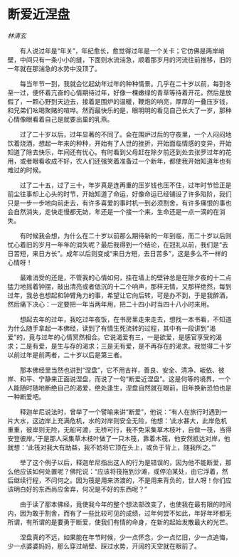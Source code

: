 # 断爱近涅盘

*林清玄*

　　有人说过年是“年关”，年纪愈长，愈觉得过年是一个关卡；它仿佛是两岸峭壁，中间只有一条小小的缝，下面则水流湍急，顺着那岁月的河流往前推移，旧的一年就在那湍急的水势中没顶了。

　　每当年节一到，我就会忆起幼年过年的种种情景。几乎在二十岁以前，每到冬至一过，便怀着亢奋的心情期待过年，好像一棵嫩绿的青草等待着开花，然后是放假了，一颗心野到天边去，接着是围炉的温暖，鞭炮的响亮，厚厚的一叠压岁钱，和兄弟们吆喝聚赌的喧哗。然而最快乐的是，眼明明的看见自己长大了一岁，那种心情像眼看着自己是就要出巢的乳燕。

　　过了二十岁以后，过年显著的不同了。会在围炉过后的守夜里，一个人闷闷地饮着烧酒，想起一年来的种种，开始有了人世的挫折，开始面临情感的变异，开始知道了除去快乐，年间还有忧心。有时看到父母赶在除夕前还到处去张罗过年的花用，或者眼看收成不好，农人们还强笑着准备过一个新年，都使我开始知道年也有难过的时候。

　　过了二十五，过了三十，年岁真是连再重的压岁钱也压不住，过年时节恰正是前尘往事却上心头的时节，开始知道了命运，好像命运已经铺设了许多陷阶，我们只是一步一步地向前走去，有许多喜爱的事时机一到必须割舍，有许多痛恨的事也会自然消失，走快走慢都无妨，年还是一个接一个来，生命还是一点一滴的在消失。

　　有时候我会想，为什么在二十岁以前那么期待新的一年到临，而二十岁以后则忧心着旧的岁月一年年的消失呢？最后我得到一个结论，在冠礼以前，我们是“去日苦短，来日方长”。成年以后则变成“来日方短，去日苦多”，这是多么不一样的心情呀！

　　最难消受的还是，不管我的心情如何，挂在墙上的壁钟总是在除夕夜的十二点猛力地摇着钟摆，敲出清亮或者低沉的十二个响声，那样无情，又那样绝然，每到过年，我总也想起和钟臂角力的事，希望让它向后转，可是办不到，于是我醉酒，然后痛下决心：一定要把一年当两年用，把二十四小时当四十八小时来用。

　　想起去年的过年，我吃过年夜饭，在书房里走来走去，想找一本书看，不知道为什么随手拿起一本佛经，读到了有情生死流转的过程，其中有一段讲到“渴爱”的，竟与过年的心情冥然相合。它说渴爱有三，一是欲爱，是感官享受的渴求；二是有爱，是生与存的渴求；三是无有爱，是不再存在的渴求。我觉得二十岁以前过年是前两者，二十岁以后是第三者。

　　那本佛经里当然也讲到“涅盘”，它不用吉祥，善良、安全、清净、皈依、彼岸、和平、宁静来正面说涅盘，而说了一句“断爱近涅盘”。这是何等的境界，一个人能随时随地断绝自己的渴爱，绝处逢生，涅盘自然就在眼前，旧年换新恐怕也是一种断爱吧。

　　释迦牟尼说法时，曾举了一个譬喻来讲“断爱”，他说：“有人在旅行时遇到一片大水，这边岸上充满危机，水的对岸则安全无险，他想：‘此水甚大，此岸危机重重，彼岸则无险，无船可渡，无桥可行，我不免采集草木枝叶，自做一筏，当得安登彼岸。’于是那人采集草木枝叶做了一只木筏，靠着木筏，他安然抵达对岸，他就想：‘此筏对我大有助益，我不妨将它顶在头上，或负于背上，随我所之。’”

　　举了这个例子以后，释迦牟尼指出这人的行为是错误的，因为他不能断爱，那么他应该如何处置呢？佛陀说：“应该将筏拖到沙滩，或停泊某处，由它浮着，然后继续行程，不问何之。因为筏是用来济渡的，不是用来背负的，世人呀！你们应该明白好的东西尚应舍弃，何况是不好的东西呢？”

　　由于读了那本佛经，竟使我今年的整个想法部改变了，也使我在最有限的时间内，因为敢于割舍，而有了一些比较可见的成绩，过年何尝不如此，年好年坏都无所谓，有所谓的是要勇于断爱，使我们有情的命身，在新的起始发散最大的光芒。

　　涅盘真的不远，如果能在年节时候，少一点怀念，少一点忆旧，少一点追悔，少一点婆婆妈妈，那么穿过峭壁、踩过水势，开阔的天空就在眼前了。